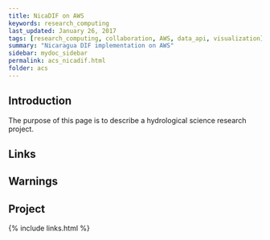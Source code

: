 ```yaml
---
title: NicaDIF on AWS
keywords: research_computing
last_updated: January 26, 2017
tags: [research_computing, collaboration, AWS, data_api, visualization]
summary: "Nicaragua DIF implementation on AWS"
sidebar: mydoc_sidebar
permalink: acs_nicadif.html
folder: acs
---
```


## Introduction
The purpose of this page is to describe a hydrological science research project.

## Links

## Warnings

## Project

{% include links.html %}
